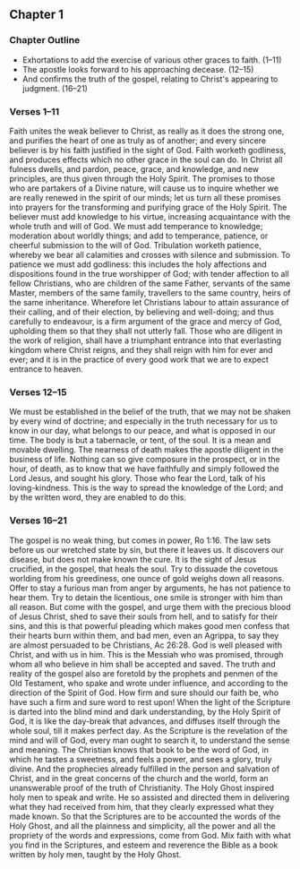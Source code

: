 ## Chapter 1

### Chapter Outline

- Exhortations to add the exercise of various other graces to faith. (1–11)
- The apostle looks forward to his approaching decease. (12–15)
- And confirms the truth of the gospel, relating to Christ's appearing to judgment. (16–21)

### Verses 1–11

Faith unites the weak believer to Christ, as really as it does the strong one, and purifies the heart of one as truly as of another; and every sincere believer is by his faith justified in the sight of God. Faith worketh godliness, and produces effects which no other grace in the soul can do. In Christ all fulness dwells, and pardon, peace, grace, and knowledge, and new principles, are thus given through the Holy Spirit. The promises to those who are partakers of a Divine nature, will cause us to inquire whether we are really renewed in the spirit of our minds; let us turn all these promises into prayers for the transforming and purifying grace of the Holy Spirit. The believer must add knowledge to his virtue, increasing acquaintance with the whole truth and will of God. We must add temperance to knowledge; moderation about worldly things; and add to temperance, patience, or cheerful submission to the will of God. Tribulation worketh patience, whereby we bear all calamities and crosses with silence and submission. To patience we must add godliness: this includes the holy affections and dispositions found in the true worshipper of God; with tender affection to all fellow Christians, who are children of the same Father, servants of the same Master, members of the same family, travellers to the same country, heirs of the same inheritance. Wherefore let Christians labour to attain assurance of their calling, and of their election, by believing and well-doing; and thus carefully to endeavour, is a firm argument of the grace and mercy of God, upholding them so that they shall not utterly fall. Those who are diligent in the work of religion, shall have a triumphant entrance into that everlasting kingdom where Christ reigns, and they shall reign with him for ever and ever; and it is in the practice of every good work that we are to expect entrance to heaven.

### Verses 12–15

We must be established in the belief of the truth, that we may not be shaken by every wind of doctrine; and especially in the truth necessary for us to know in our day, what belongs to our peace, and what is opposed in our time. The body is but a tabernacle, or tent, of the soul. It is a mean and movable dwelling. The nearness of death makes the apostle diligent in the business of life. Nothing can so give composure in the prospect, or in the hour, of death, as to know that we have faithfully and simply followed the Lord Jesus, and sought his glory. Those who fear the Lord, talk of his loving-kindness. This is the way to spread the knowledge of the Lord; and by the written word, they are enabled to do this.

### Verses 16–21

The gospel is no weak thing, but comes in power, Ro 1:16. The law sets before us our wretched state by sin, but there it leaves us. It discovers our disease, but does not make known the cure. It is the sight of Jesus crucified, in the gospel, that heals the soul. Try to dissuade the covetous worlding from his greediness, one ounce of gold weighs down all reasons. Offer to stay a furious man from anger by arguments, he has not patience to hear them. Try to detain the licentious, one smile is stronger with him than all reason. But come with the gospel, and urge them with the precious blood of Jesus Christ, shed to save their souls from hell, and to satisfy for their sins, and this is that powerful pleading which makes good men confess that their hearts burn within them, and bad men, even an Agrippa, to say they are almost persuaded to be Christians, Ac 26:28. God is well pleased with Christ, and with us in him. This is the Messiah who was promised, through whom all who believe in him shall be accepted and saved. The truth and reality of the gospel also are foretold by the prophets and penmen of the Old Testament, who spake and wrote under influence, and according to the direction of the Spirit of God. How firm and sure should our faith be, who have such a firm and sure word to rest upon! When the light of the Scripture is darted into the blind mind and dark understanding, by the Holy Spirit of God, it is like the day-break that advances, and diffuses itself through the whole soul, till it makes perfect day. As the Scripture is the revelation of the mind and will of God, every man ought to search it, to understand the sense and meaning. The Christian knows that book to be the word of God, in which he tastes a sweetness, and feels a power, and sees a glory, truly divine. And the prophecies already fulfilled in the person and salvation of Christ, and in the great concerns of the church and the world, form an unanswerable proof of the truth of Christianity. The Holy Ghost inspired holy men to speak and write. He so assisted and directed them in delivering what they had received from him, that they clearly expressed what they made known. So that the Scriptures are to be accounted the words of the Holy Ghost, and all the plainness and simplicity, all the power and all the propriety of the words and expressions, come from God. Mix faith with what you find in the Scriptures, and esteem and reverence the Bible as a book written by holy men, taught by the Holy Ghost.

